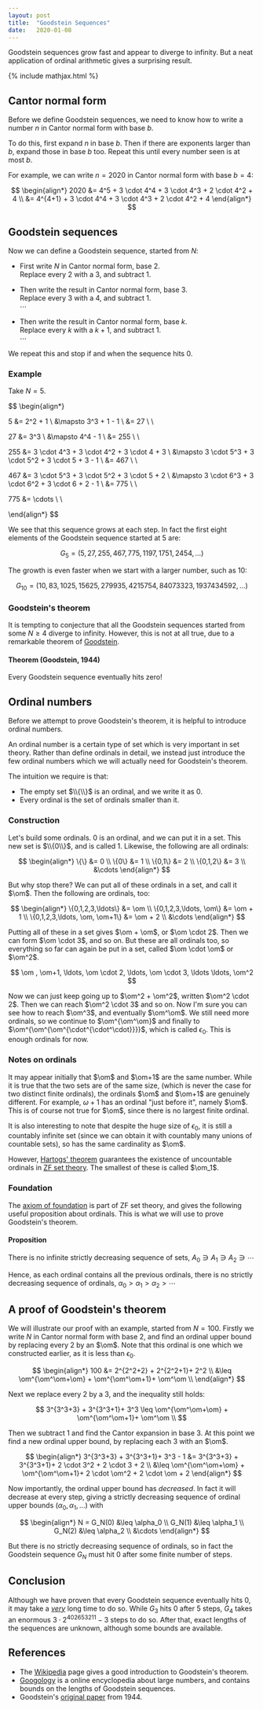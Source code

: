 ```yaml
---
layout: post
title:  "Goodstein Sequences"
date:   2020-01-08
---
```


Goodstein sequences grow fast and appear to diverge to infinity.
But a neat application of ordinal arithmetic gives a surprising result.

{% include mathjax.html %}

<div style="display:none">
  $\newcommand \om \omega}$
</div>


## Cantor normal form

Before we define Goodstein sequences,
we need to know how to write a number $n$ in Cantor normal form with base $b$.

To do this, first expand $n$ in base $b$.
Then if there are exponents larger than $b$,
expand those in base $b$ too.
Repeat this until every number seen is at most $b$.

For example, we can write $n=2020$ in Cantor normal form with base $b=4$:

$$
\begin{align*}
  2020
  &= 4^5 + 3 \cdot 4^4 + 3 \cdot 4^3 + 2 \cdot 4^2 + 4 \\
  &= 4^{4+1} + 3 \cdot 4^4 + 3 \cdot 4^3 + 2 \cdot 4^2 + 4
\end{align*}
$$

## Goodstein sequences

Now we can define a Goodstein sequence, started from $N$:

- First write $N$ in Cantor normal form, base $2$. <br>
  Replace every $2$ with a $3$, and subtract $1$.

- Then write the result in Cantor normal form, base $3$. <br>
  Replace every $3$ with a $4$, and subtract $1$. <br>
$\cdots$

- Then write the result in Cantor normal form, base $k$. <br>
  Replace every $k$ with a $k+1$, and subtract $1$. <br>
$\cdots$

We repeat this and stop if and when the sequence hits $0$.

### Example

Take $N=5$.

$$
\begin{align*}

  5 &= 2^2 + 1 \\
  &\mapsto 3^3 + 1 - 1 \\
  &= 27 \\ \\

  27 &= 3^3 \\
  &\mapsto 4^4 - 1 \\
  &= 255 \\ \\

  255 &= 3 \cdot 4^3 + 3 \cdot 4^2 + 3 \cdot 4 + 3 \\
  &\mapsto 3 \cdot 5^3 + 3 \cdot 5^2 + 3 \cdot 5 + 3 - 1 \\
  &= 467 \\ \\

  467 &= 3 \cdot 5^3 + 3 \cdot 5^2 + 3 \cdot 5 + 2 \\
  &\mapsto 3 \cdot 6^3 + 3 \cdot 6^2 + 3 \cdot 6 + 2 - 1 \\
  &= 775 \\ \\

  775 &= \cdots \\ \\

\end{align*}
$$

We see that this sequence grows at each step.
In fact the first eight elements
of the Goodstein sequence started at 5 are:

$$G_5 = (
  5,
  27,
  255,
  467,
  775,
  1197,
  1751,
  2454,
  \ldots
)$$

The growth is even faster when we start with a larger number,
such as 10:

$$G_{10} = (
  10,
  83,
  1025,
  15625,
  279935,
  4215754,
  84073323,
  1937434592,
  \ldots
)$$

### Goodstein's theorem

It is tempting to conjecture that all the Goodstein sequences started from
some $N \geq 4$ diverge to infinity. However, this is not at all true, due to
a remarkable theorem of [Goodstein](https://en.wikipedia.org/wiki/Goodstein%27s_theorem).

#### Theorem (Goodstein, 1944)

Every Goodstein sequence eventually hits zero!

## Ordinal numbers

Before we attempt to prove Goodstein's theorem,
it is helpful to introduce ordinal numbers.

An ordinal number is a certain type of set which is very
important in set theory.
Rather than define ordinals in detail, we instead just introduce the
few ordinal numbers which we will actually need for Goodstein's theorem.

The intuition we require is that:
- The empty set $\\{\\}$ is an ordinal, and we write it as $0$.
- Every ordinal is the set of ordinals smaller than it.

### Construction

Let's build some ordinals.
$0$ is an ordinal, and we can put it in a set.
This new set is $\\{0\\}$, and is called $1$.
Likewise, the following are all ordinals:

$$
\begin{align*}
\{\} &= 0 \\
\{0\} &= 1 \\
\{0,1\} &= 2 \\
\{0,1,2\} &= 3 \\
&\cdots
\end{align*}
$$

But why stop there? We can put all of these ordinals
in a set, and call it $\om$. Then the following are ordinals, too:

$$
\begin{align*}
\{0,1,2,3,\ldots\} &= \om \\
\{0,1,2,3,\ldots, \om\} &= \om + 1 \\
\{0,1,2,3,\ldots, \om, \om+1\} &= \om + 2 \\
&\cdots
\end{align*}
$$

Putting all of these in a set gives $\om + \om$, or $\om \cdot 2$.
Then we can form $\om \cdot 3$, and so on.
But these are all ordinals too, so everything so far
can again be put in a set, called $\om \cdot \om$ or $\om^2$.

$$
\om , \om+1, \ldots, \om \cdot 2, \ldots, \om \cdot 3, \ldots \ldots, \om^2
$$

Now we can just keep going up to
$\om^2 + \om^2$, written $\om^2 \cdot 2$.
Then we can reach $\om^2 \cdot 3$ and so on.
Now I'm sure you can see how to reach $\om^3$, and eventually $\om^\om$.
We still need more ordinals, so we continue to $\om^{\om^\om}$ and
finally to $\om^{\om^{\om^{\cdot^{\cdot^\cdot}}}}$, which is called $\epsilon_0$.
This is enough ordinals for now.

### Notes on ordinals

It may appear initially that $\om$ and $\om+1$ are the same number.
While it is true that the two sets are of the same size,
(which is never the case for two distinct finite ordinals),
the ordinals $\om$ and $\om+1$ are genuinely different.
For example, $\omega+1$ has an ordinal "just before it",
namely $\om$.
This is of course not true for $\om$,
since there is no largest finite ordinal.

It is also interesting to note that despite the huge size of $\epsilon_0$,
it is still a countably infinite set
(since we can obtain it with countably many unions of countable sets),
so has the same cardinality as $\om$.

However, [Hartogs' theorem](https://en.wikipedia.org/wiki/Hartogs_number)
guarantees the existence of uncountable
ordinals in [ZF set theory](https://en.wikipedia.org/wiki/Zermelo%E2%80%93Fraenkel_set_theory).
The smallest of these is called $\om_1$.

### Foundation

The [axiom of foundation](https://en.wikipedia.org/wiki/Axiom_of_regularity)
is part of ZF set theory, and gives
the following useful proposition about ordinals.
This is what we will use to prove Goodstein's theorem.

#### Proposition

There is no infinite strictly decreasing sequence of sets,
$A_0 \ni A_1 \ni A_2 \ni \cdots$

Hence, as each ordinal contains all the previous ordinals,
there is no strictly decreasing sequence of ordinals,
$\alpha_0 > \alpha_1 > \alpha_2 > \cdots$


## A proof of Goodstein's theorem

We will illustrate our proof with an example, started from $N=100$.
Firstly we write $N$ in Cantor normal form with base $2$,
and find an ordinal upper bound by replacing every $2$ by an $\om$.
Note that this ordinal is one which we constructed earlier,
as it is less than $\epsilon_0$.

$$
\begin{align*}
100 &= 2^{2^2+2} + 2^{2^2+1}+ 2^2 \\
&\leq \om^{\om^\om+\om} + \om^{\om^\om+1}+ \om^\om \\
\end{align*}
$$

Next we replace every $2$ by a $3$,
and the inequality still holds:

$$
3^{3^3+3} + 3^{3^3+1}+ 3^3 \leq \om^{\om^\om+\om} + \om^{\om^\om+1}+ \om^\om \\
$$

Then we subtract $1$ and find the Cantor expansion in base $3$.
At this point we find a new ordinal upper bound, by replacing each $3$ with
an $\om$.

$$
\begin{align*}
3^{3^3+3} + 3^{3^3+1}+ 3^3 - 1 &= 3^{3^3+3} + 3^{3^3+1}+ 2 \cdot 3^2 + 2 \cdot 3 + 2 \\
&\leq \om^{\om^\om+\om} + \om^{\om^\om+1}+ 2 \cdot \om^2 + 2 \cdot \om + 2
\end{align*}
$$

Now importantly, the ordinal upper bound has *decreased*.
In fact it will decrease at every step,
giving a strictly decreasing sequence of ordinal upper bounds $(\alpha_0, \alpha_1,\ldots)$
with

$$
\begin{align*}
N = G_N(0) &\leq \alpha_0 \\
G_N(1) &\leq \alpha_1 \\
G_N(2) &\leq \alpha_2 \\
&\cdots
\end{align*}
$$

But there is no strictly decreasing sequence of ordinals,
so in fact the Goodstein sequence $G_N$ must hit $0$
after some finite number of steps.

## Conclusion

Although we have proven that every Goodstein sequence eventually hits $0$,
it may take a [*very*](https://googology.wikia.org/wiki/Goodstein_sequence)
long time to do so.
While $G_3$ hits $0$ after 5 steps,
$G_4$ takes an enormous $3 \cdot 2^{402653211} − 3$ steps to do so.
After that, exact lengths of the sequences are unknown,
although some bounds are available.

## References

- The [Wikipedia](https://en.wikipedia.org/wiki/Goodstein%27s_theorem)
  page gives a good introduction to Goodstein's theorem.
- [Googology](https://googology.wikia.org/wiki/Goodstein_sequence)
  is a online encyclopedia about large numbers, and contains bounds on the lengths
  of Goodstein sequences.
- Goodstein's
  [original paper](https://www.jstor.org/stable/2268019?seq=1#metadata_info_tab_contents)
  from 1944.

